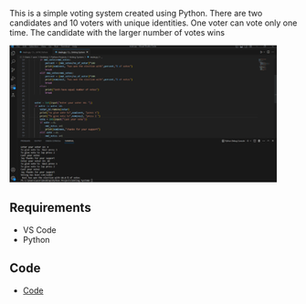 This is a simple voting system created using Python. There are two candidates and 10 voters with unique identities. One voter can vote only one time. The candidate with the larger number of votes wins

<img src="data/Screenshot 2023-06-11 171304.png" height="240" >

## Requirements
* VS Code
* Python

## Code 

* [Code](code/main.py)
